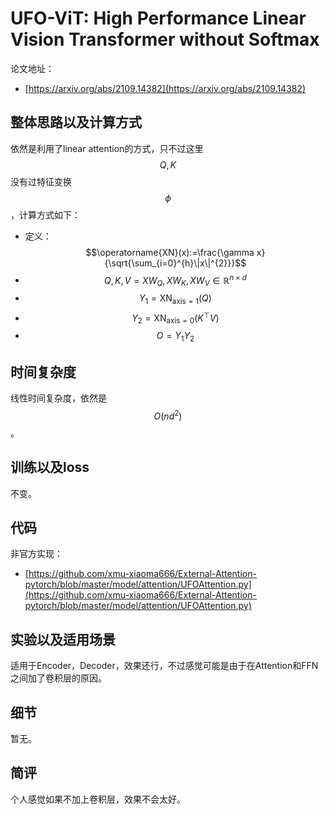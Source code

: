 # UFO-ViT: High Performance Linear Vision Transformer without Softmax

论文地址：

- [https://arxiv.org/abs/2109.14382](https://arxiv.org/abs/2109.14382)



## 整体思路以及计算方式

依然是利用了linear attention的方式，只不过这里$$Q,K$$没有过特征变换$$\phi$$，计算方式如下：

- 定义：$$\operatorname{XN}(x):=\frac{\gamma x}{\sqrt{\sum_{i=0}^{h}\|x\|^{2}}}$$
- $$Q,K, V = XW_Q, XW_K, XW_V \in \mathbb R^{n\times d}$$
- $$Y_1 = \mathrm{XN}_{\mathrm{axis=1}}(Q)$$
- $$Y_2=\mathrm{XN}_{\mathrm{axis=0}}(K^{\top}  V)$$
- $$O=Y_1 Y_2$$



## 时间复杂度

线性时间复杂度，依然是$$O(nd^2)$$。



## 训练以及loss

不变。



## 代码

非官方实现：

- [https://github.com/xmu-xiaoma666/External-Attention-pytorch/blob/master/model/attention/UFOAttention.py](https://github.com/xmu-xiaoma666/External-Attention-pytorch/blob/master/model/attention/UFOAttention.py)



## 实验以及适用场景

适用于Encoder，Decoder，效果还行，不过感觉可能是由于在Attention和FFN之间加了卷积层的原因。



## 细节

暂无。



## 简评

个人感觉如果不加上卷积层，效果不会太好。